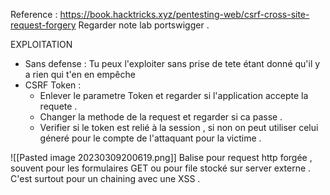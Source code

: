 Reference : https://book.hacktricks.xyz/pentesting-web/csrf-cross-site-request-forgery 
Regarder note lab portswigger . 




EXPLOITATION
- Sans defense : Tu peux l'exploiter sans prise de tete étant donné qu'il y a rien qui t'en en empêche 
- CSRF Token : 
	-  Enlever le parametre Token et regarder si l'application accepte la requete . 
	-  Changer la methode de la request et regarder si ca passe .  
	-  Verifier si le token est relié à la session , si non on peut utiliser celui géneré pour le compte de l'attaquant pour la victime . 



![[Pasted image 20230309200619.png]]        Balise pour request http forgée , souvent pour les formulaires GET ou pour file stocké sur server externe . C'est surtout pour un chaining avec une XSS . 
